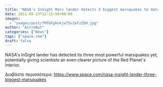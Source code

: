 ```yaml
---
title: "NASA's InSight Mars lander detects 3 biggest marsquakes to date"
date: 2021-09-23T12:15:58+00:00
images:
  - "images/post/fMTGFgknkjw75v2eFzZbH.jpg"
author: "AstroBot"
categories: ["News"]
tags: ["space.com"]
draft: false
---
```


NASA's InSight lander has detected its three most powerful marsquakes yet, potentially giving scientists an even clearer picture of the Red Planet's interior. 

Διαβάστε περισσότερα: https://www.space.com/nasa-insight-lander-three-biggest-marsquakes
